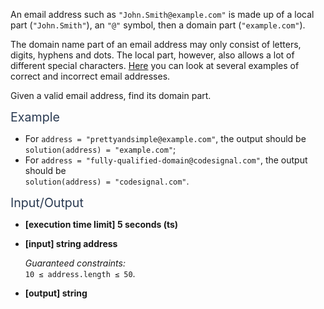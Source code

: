 <div class="markdown -arial"><p>An email address such as <code>"John.Smith@example.com"</code> is made up of a local part (<code>"John.Smith"</code>), an <code>"@"</code> symbol, then a domain part (<code>"example.com"</code>).</p>
<p>The domain name part of an email address may only consist of letters, digits, hyphens and dots. The local part, however, also allows a lot of different special characters. <a href="https://en.wikipedia.org/wiki/Email_address#Examples" target="_blank">Here</a> you can look at several examples of correct and incorrect email addresses.</p>
<p>Given a valid email address, find its domain part.</p>
<p><span class="markdown--header" style="color:#2b3b52;font-size:1.4em">Example</span></p>
<ul>
<li>For <code>address = "prettyandsimple@example.com"</code>, the output should be<br>
<code>solution(address) = "example.com"</code>;</li>
<li>For <code>address = "fully-qualified-domain@codesignal.com"</code>, the output should be<br>
<code>solution(address) = "codesignal.com"</code>.</li>
</ul>
<p><span class="markdown--header" style="color:#2b3b52;font-size:1.4em">Input/Output</span></p>
<ul>
<li>
<p><strong>[execution time limit] 5 seconds (ts)</strong></p>
</li>
<li>
<p><strong>[input] string address</strong></p>
<p><em>Guaranteed constraints:</em><br>
<code>10 ≤ address.length ≤ 50</code>.</p>
</li>
<li>
<p><strong>[output] string</strong></p>
</li>
</ul>


</div>